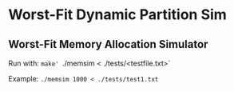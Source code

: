 # Worst-Fit Dynamic Partition Sim
 Worst-Fit Memory Allocation Simulator 
---
Run with:
`make'
`./memsim <desired page size> < ./tests/<testfile.txt>`

Example:
`./memsim 1000 < ./tests/test1.txt`

